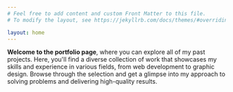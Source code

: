 ```yaml
---
# Feel free to add content and custom Front Matter to this file.
# To modify the layout, see https://jekyllrb.com/docs/themes/#overriding-theme-defaults

layout: home
---
```


**Welcome to the portfolio page**, where you can explore all of my past projects. Here, you'll find a diverse collection of work that showcases my skills and experience in various fields, from web development to graphic design. Browse through the selection and get a glimpse into my approach to solving problems and delivering high-quality results.